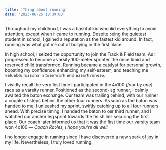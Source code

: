 ```yaml
---
title: 'Thing about running'
date: '2023-06-25 18:30:00'
---
```


Throughout my childhood, I was a bashful kid who did everything to avoid attention,
except when it came to running. Despite being the quietest student in school,
I gained a reputation as the fastest kid around. In fact, running was what got me out of
bullying in the first place.

In high school, I seized the opportunity to join the Track & Field team.
As I progressed to become a varsity 100-meter sprinter, the once timid and reserved child transformed.
Running became a catalyst for personal growth, boosting my confidence, enhancing my self-esteem, and teaching me valuable lessons in teamwork and assertiveness.

I vividly recall the very first time I participated in the 4x100 _(four by one)_ race as a varsity runner.
Positioned as the second-leg runner, I calmly awaited the baton exchange.
Our team was trailing behind, with our runner a couple of steps behind the other four runners.
As soon as the baton was handed to me, I unleashed my sprint, swiftly catching up to all four
runners ahead. With precise timing, I handed the baton to our third runner, and I watched
our anchor leg sprint towards the finish line securing the first place. Our coach later
informed us that it was the first time our varsity team won 4x100 — _Coach Robles, I hope you're all well._

I no longer engage in running since I have discovered a new spark of joy in my life. Nevertheless, I truly loved running.
